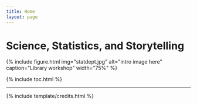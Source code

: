 ```yaml
---
title: Home
layout: page
---
```


# Science, Statistics, and Storytelling

{% include figure.html img="statdept.jpg" alt="intro image here" caption="Library workshop" width="75%" %}



{% include toc.html %}

------

{% include template/credits.html %}
